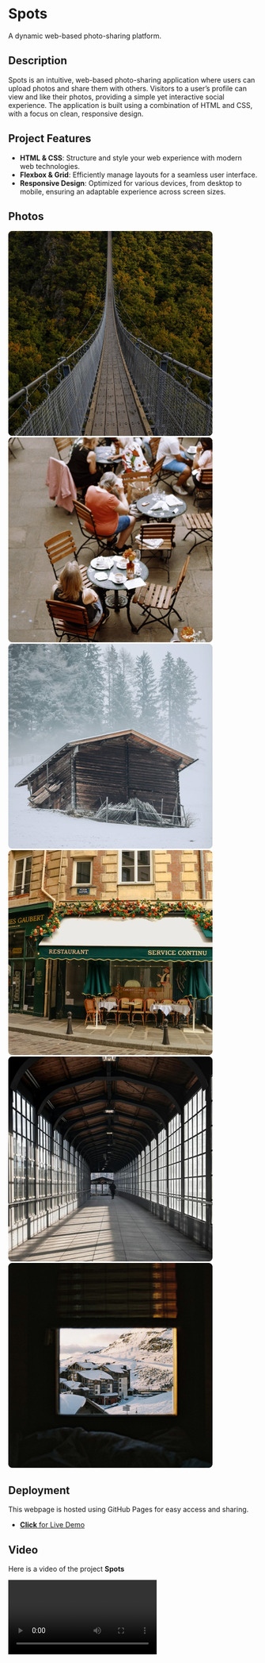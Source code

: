 # **Spots**

A dynamic web-based photo-sharing platform.

## **Description**

Spots is an intuitive, web-based photo-sharing application where users can upload photos and share them with others. Visitors to a user’s profile can view and like their photos, providing a simple yet interactive social experience. The application is built using a combination of HTML and CSS, with a focus on clean, responsive design.

## **Project Features**

- **HTML & CSS**: Structure and style your web experience with modern web technologies.
- **Flexbox & Grid**: Efficiently manage layouts for a seamless user interface.
- **Responsive Design**: Optimized for various devices, from desktop to mobile, ensuring an adaptable experience across screen sizes.

## **Photos**

![Van Thorens](./images/demo/bridge.png)
![Van Thorens](./images/demo/cafe.png)
![Van Thorens](./images/demo/house.png)
![Van Thorens](./images/demo/Restaurant.png)
![Van Thorens](./images/demo/tunnel.png)
![Van Thorens](./images/demo/Van%20Thorens.png)

## **Deployment**

This webpage is hosted using GitHub Pages for easy access and sharing.

- [**Click** for Live Demo](https://dpersaud92.github.io/se_project_spots/)

## **Video**

Here is a video of the project **Spots**

<video controls src="https://www.dropbox.com/scl/fi/s4idka96f6ymq8dbgqi9d/Spots.mp4?rlkey=k1i5nto59lbacp3ab4c99bb9j&st=cd589t10&dl=0" title="Click Here:"></video>
